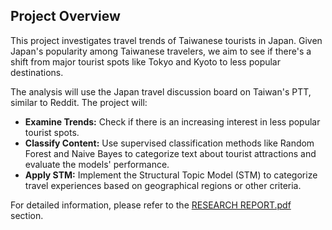 ## Project Overview

This project investigates travel trends of Taiwanese tourists in Japan. Given Japan's popularity among Taiwanese travelers, we aim to see if there's a shift from major tourist spots like Tokyo and Kyoto to less popular destinations.

The analysis will use the Japan travel discussion board on Taiwan's PTT, similar to Reddit. The project will:

- **Examine Trends:** Check if there is an increasing interest in less popular tourist spots.
- **Classify Content:** Use supervised classification methods like Random Forest and Naive Bayes to categorize text about tourist attractions and evaluate the models' performance.
- **Apply STM:** Implement the Structural Topic Model (STM) to categorize travel experiences based on geographical regions or other criteria.

For detailed information, please refer to the [RESEARCH REPORT.pdf](#research-report.pdf) section.
